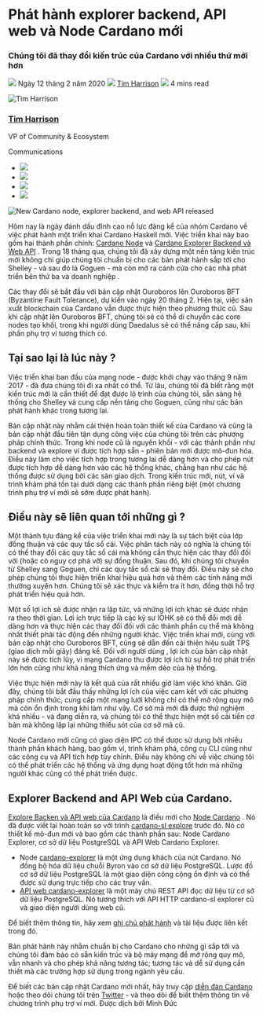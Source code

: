 # Phát hành explorer backend, API web và Node Cardano mới

### **Chúng tôi đã thay đổi kiến trúc của Cardano với nhiều thứ mới hơn**

![](img/2020-02-12-new-cardano-node-explorer-backend-and-web-api-released.002.png) Ngày 12 tháng 2 năm 2020 ![](img/2020-02-12-new-cardano-node-explorer-backend-and-web-api-released.002.png) [Tim Harrison](tmp//en/blog/authors/tim-harrison/page-1/) ![](img/2020-02-12-new-cardano-node-explorer-backend-and-web-api-released.003.png) 4 mins read

![Tim Harrison](img/2020-02-12-new-cardano-node-explorer-backend-and-web-api-released.004.png)[](tmp//en/blog/authors/tim-harrison/page-1/)

### [**Tim Harrison**](tmp//en/blog/authors/tim-harrison/page-1/)

VP of Community &amp; Ecosystem

Communications

- ![](img/2020-02-12-new-cardano-node-explorer-backend-and-web-api-released.005.png)[](mailto:tim.harrison@iohk.io "Email")
- ![](img/2020-02-12-new-cardano-node-explorer-backend-and-web-api-released.006.png)[](https://uk.linkedin.com/in/timbharrison "LinkedIn")
- ![](img/2020-02-12-new-cardano-node-explorer-backend-and-web-api-released.007.png)[](https://twitter.com/timbharrison "Twitter")
- ![](img/2020-02-12-new-cardano-node-explorer-backend-and-web-api-released.008.png)[](https://github.com/timbharrison "GitHub")

![New Cardano node, explorer backend, and web API released](img/2020-02-12-new-cardano-node-explorer-backend-and-web-api-released.009.jpeg)

Hôm nay là ngày đánh dấu đỉnh cao nỗ lực đáng kể của nhóm Cardano về việc phát hành một triển khai Cardano Haskell mới. Việc triển khai này bao gồm hai thành phần chính: [Cardano Node](https://github.com/input-output-hk/cardano-node) và [Cardano Explorer Backend và Web API](https://github.com/input-output-hk/cardano-explorer) . Trong 18 tháng qua, chúng tôi đã xây dựng một nền tảng kiến trúc mới không chỉ giúp chúng tôi chuẩn bị cho các bản phát hành sắp tới cho Shelley - và sau đó là Goguen - mà còn mở ra cánh cửa cho các nhà phát triển bên thứ ba và doanh nghiệp .

Các thay đổi sẽ bắt đầu với bản cập nhật Ouroboros lên Ouroboros BFT (Byzantine Fault Tolerance), dự kiến vào ngày 20 tháng 2. Hiện tại, việc sản xuất blockchain của Cardano vẫn được thực hiện theo phương thức cũ. Sau khi cập nhật lên Ouroboros BFT, chúng tôi sẽ có thể di chuyển các core nodes tạo khối, trong khi người dùng Daedalus sẽ có thể nâng cấp sau, khi phần phụ trợ ví tương thích có.

## **Tại sao lại là lúc này ?**

Việc triển khai ban đầu của mạng node  - được khởi chạy vào tháng 9 năm 2017 - đã đưa chúng tôi đi xa nhất có thể. Từ lâu, chúng tôi đã biết rằng một kiến trúc mới là cần thiết để đạt được lộ trình của chúng tôi, sẵn sàng hệ thống cho Shelley và cung cấp nền tảng cho Goguen, cũng như các bản phát hành khác trong tương lai.

Bản cập nhật này nhằm cải thiện hoàn toàn thiết kế của Cardano và cũng là bản cập nhật đầu tiên tận dụng công việc của chúng tôi trên các phương pháp chính thức. Trong khi node cũ là nguyên khối - với các thành phần như backend và explore ví được tích hợp sẵn - phiên bản mới được mô-đun hóa. Điều này làm cho việc tích hợp trong tương lai dễ dàng hơn và cho phép nút được tích hợp dễ dàng hơn vào các hệ thống khác, chẳng hạn như các hệ thống được sử dụng bởi các sàn giao dịch. Trong kiến trúc mới, nút, ví và trình khám phá tồn tại dưới dạng các thành phần riêng biệt (một chương trình phụ trợ ví mới sẽ sớm được phát hành).

## **Điều này sẽ liên quan tới những gì ?**

Một thành tựu đáng kể của việc triển khai mới này là sự tách biệt của lớp đồng thuận và các quy tắc sổ cái. Việc phân tách này có nghĩa là chúng tôi có thể thay đổi các quy tắc sổ cái mà không cần thực hiện các thay đổi đối với (hoặc có nguy cơ phá vỡ) sự đồng thuận. Sau đó, khi chúng tôi chuyển từ Shelley sang Goguen, chỉ các quy tắc sổ cái sẽ thay đổi. Điều này sẽ cho phép chúng tôi thực hiện triển khai hiệu quả hơn và thêm các tính năng mới thường xuyên hơn. Chúng tôi sẽ xác thực và kiểm tra ít hơn, đồng thời hỗ trợ phát triển hiệu quả hơn.

Một số lợi ích sẽ được nhận ra lập tức, và những lợi ích khác sẽ được nhận ra theo thời gian. Lợi ích trực tiếp là các kỹ sư IOHK sẽ có thể đổi mới dễ dàng hơn và thực hiện các thay đổi đối với các thành phần cụ thể mà không nhất thiết phải tác động đến những người khác. Việc triển khai mới, cùng với bản cập nhật cho Ouroboros BFT, cũng sẽ dẫn đến cải thiện hiệu suất TPS (giao dịch mỗi giây) đáng kể. Đối với người dùng , lợi ích của bản cập nhật này sẽ được tích lũy, vì mạng Cardano thu được lợi ích từ sự hỗ trợ phát triển lớn hơn cũng như khả năng thích ứng và mềm dẻo của hệ thống.

Việc thực hiện mới này là kết quả của rất nhiều giờ làm việc khó khăn. Giờ đây, chúng tôi bắt đầu thấy những lợi ích của việc cam kết với các phương pháp chính thức, cung cấp một mạng lưới không chỉ có thể mở rộng quy mô mà còn ổn định trong khi làm như vậy. Cơ sở mã mới đã được thử nghiệm khá nhiều - và đang diễn ra, và chúng tôi có thể thực hiện một số cải tiến cơ bản mà không lặp lại những thiếu sót của cơ sở mã cũ.

Node Cardano mới cũng có giao diện IPC có thể được sử dụng bởi nhiều thành phần khách hàng, bao gồm ví, trình khám phá, công cụ CLI cũng như các công cụ và API tích hợp tùy chỉnh. Điều này không chỉ về việc chúng tôi có thể phát triển các hệ thống và ứng dụng hoạt động tốt hơn mà những người khác cũng có thể phát triển được.

## **Explorer Backend and API Web của Cardano.**

[Explore Backen và API web của Cardano](https://github.com/input-output-hk/cardano-explorer) là điều mới cho [Node Cardano](https://github.com/input-output-hk/cardano-node) . Nó đã được viết lại hoàn toàn so với trình [cardano-sl explore](https://github.com/input-output-hk/cardano-sl-explorer) trước đó. Nó có thiết kế mô-đun mới và bao gồm các thành phần sau: Node Cardano Explorer, cơ sở dữ liệu PostgreSQL và API Web Cardano Explorer.

- Node [cardano-explorer](https://github.com/input-output-hk/cardano-explorer/tree/master/cardano-explorer-node) là một ứng dụng khách của nút Cardano. Nó đồng bộ hóa dữ liệu chuỗi Byron vào cơ sở dữ liệu PostgreSQL. Lược đồ cơ sở dữ liệu PostgreSQL là một giao diện công cộng ổn định và có thể được sử dụng trực tiếp cho các truy vấn.
- [API web cardano-explorer](https://github.com/input-output-hk/cardano-explorer/tree/master/cardano-explorer-webapi) là một máy chủ REST API đọc dữ liệu từ cơ sở dữ liệu PostgreSQL. Nó tương thích với API HTTP cardano-sl explorer cũ và giao diện người dùng web cũ.

Để biết thêm thông tin, hãy xem [ghi chú phát hành](https://github.com/input-output-hk/cardano-explorer/releases) và tài liệu được liên kết trong đó.

Bản phát hành này nhằm chuẩn bị cho Cardano cho những gì sắp tới và chúng tôi đảm bảo có sẵn kiến trúc và bộ máy mạng để mở rộng quy mô, vẫn nhanh và cho phép khả năng tương tác; tương tác và dễ sử dụng cần thiết mà các trường hợp sử dụng trong ngành yêu cầu.

Để biết các bản cập nhật Cardano mới nhất, hãy truy cập [diễn đàn Cardano](https://forum.cardano.org/) hoặc theo dõi chúng tôi trên [Twitter](https://twitter.com/Cardano) - và theo dõi để biết thêm thông tin về chương trình phụ trợ ví mới. Được dịch bởi Minh Đức

